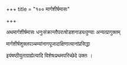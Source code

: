 +++
title = "१०० मार्गशीर्षमासः"

+++

अथमार्गशीर्षमासः धनुःसंक्रान्तौपराःषोडशनाड्यःपुण्याः अन्यत्प्रागुक्तम्

मार्गशीर्षशुक्लपञ्चम्यांनागपूजादाक्षिणात्यानांप्रसिद्धा

इयंषष्ठीयुताग्राह्येत्यादि विशेषःप्रथमपरिच्छेदे उक्तः ।

